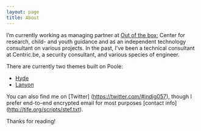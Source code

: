 ```yaml
---
layout: page
title: About
---
```



I’m currently working as managing partner at [Out of the box:](http://out-ofthebox.be) Center for research, child- and youth guidance and as an independent technology consultant on various projects. In the past, I’ve been a technical consultant at Centric.be, a security consultant, and various species of engineer.


There are currently two themes built on Poole:

* [Hyde](http://hyde.getpoole.com)
* [Lanyon](http://lanyon.getpoole.com)



You can also find me on [Twitter] (https://twitter.com/#indig057), though I prefer end-to-end encrypted email for most purposes [contact info] (http://tife.org/scripts/stef.txt).

Thanks for reading!
